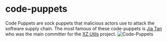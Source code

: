 # code-puppets
Code Puppets are sock puppets that malicious actors use to attack the software supply chain.  The most famous of these code-puppets is [Jia Tan](https://github.com/JiaT75) who was the main committer for the [XZ Utils](https://github.com/tukaani-project/xz) project.
![Code-Puppets](https://github.com/6mile/code-puppets/assets/7798480/492d9dd6-6c82-44db-bfb7-8c2c2968791d)


